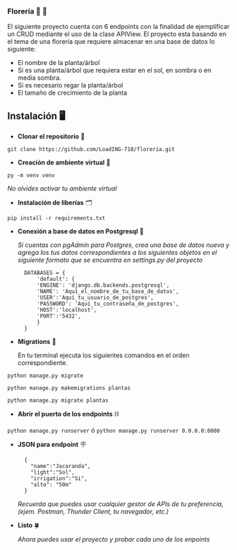 ### Florería :sunflower: :white_flower:

El siguiente proyecto cuenta con 6 endpoints con la finalidad de ejemplificar un CRUD mediante el uso de la clase APIView. El proyecto esta basando en el tema de una florería que requiere almacenar en una base de datos lo siguiente:

- El nombre de la planta/árbol
- Si es una planta/árbol que requiera estar en el sol, en sombra o en media sombra.
- Si es necesario regar la planta/árbol
- El tamaño de crecimiento de la planta

## Instalación :desktop_computer:

+ **Clonar el repositorio** :link:
  
`git clone https://github.com/LoadING-718/floreria.git`
  
+ **Creación de ambiente virtual** :wrench:
 
`py -m venv venv`

  
  _No olvides activar tu ambiente virtual_
  
+ **Instalación de liberías** :card_index_dividers:

`pip install -r requirements.txt`
  
+ **Conexión a base de datos en Postgresql**  :electric_plug: <br>

  _Si cuentas con pgAdmin para Postgres, crea una base de datos nueva y agrega los tus datos correspondientes a los siguientes objetos en el siguiente formato que se encuentra en settings.py del proyecto_ 
        
        
        DATABASES = {
            'default': {
            'ENGINE': 'django.db.backends.postgresql',
            'NAME': 'Aquí_el_nombre_de_tu_base_de_datos',
            'USER':'Aquí_tu_usuario_de_postgres',
            'PASSWORD': 'Aquí_tu_contraseña_de_postgres',
            'HOST':'localhost',
            'PORT':'5432',
            }
        }

+ **Migrations** :page_with_curl:


  En tu terminal ejecuta los siguientes comandos en el orden correspondiente.
  
`python manage.py migrate`

`python manage.py makemigrations plantas`

`python manage.py migrate plantas`


+ **Abrir el puerto de los endpoints** :chains:

`python manage.py runserver` 
  ó 
`python manage.py runserver 0.0.0.0:8000`
  
+ **JSON para endpoint**  :placard:
 
        {
          "name":"Jacaranda",
          "light":"Sol",
          "irrigation":"Si",
          "alto": "50m"
        }

  _Recuerda que puedes usar cualquier gestor de APIs de tu preferencia, (ejem. Postman, Thunder Client, tu navegador, etc.)_  
  
+ **Listo** :four_leaf_clover:

  _Ahora puedes usar el proyecto y probar cada uno de los enpoints_

